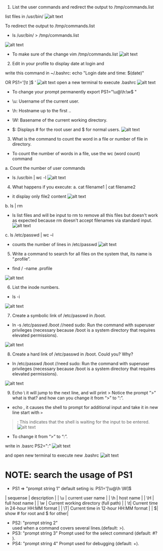 
1. List the user commands and redirect the output to /tmp/commands.list 

list files in /usr/bin/ 
![alt text](image.png)

To redirect the output to /tmp/commands.list
- ls /usr/bin/ > /tmp/commands.list

![alt text](image-1.png)

- To make sure of the change
vim /tmp/commands.list
![alt text](image-2.png)


2. Edit in your profile to display date at login and 

write this command in  ~/.bashrc: echo "Login date and time: $(date)"

OR PS1='[\t ]\$ '
![alt text](image-5.png)
open a new terminal to execute .bashrc 
![alt text](image-6.png)

- To change your prompt permanently
export PS1="\u@\h:\w\$ "

- \u: Username of the current user.
- \h: Hostname up to the first ..
- \W: Basename of the current working directory.
- \$: Displays # for the root user and $ for normal users.
![alt text](image-7.png)

3. What is the command to count the word in a file or number of file in directory. 
- To count the number of words in a file, use the wc (word count) command

a. Count the number of user commands
 
 -  ls /usr/bin | wc -l
 ![alt text](image-8.png)



4. What happens if you execute: 
a. cat filename1 | cat filename2 
- it display only file2 content
![alt text](image-9.png)

b. ls | rm 
- ls list files and will be input to rm to remove all this files but doesn't work as expected because rm doesn't accept filenames via standard input.
![alt text](image-14.png)

c. ls /etc/passwd | wc –l 

- counts the number of lines in /etc/passwd
![alt text](image-11.png)

5. Write a command to search for all files on the system that, its name is “.profile”.

- find / -name .profile

![alt text](image-12.png)

6. List the inode numbers.

- ls -i  

![alt text](image-13.png)

7. Create a symbolic link of /etc/passwd in /boot.

- ln -s /etc/passwd /boot //need sudo: Run the command with superuser privileges (necessary because /boot is a system directory that requires elevated permissions).

![alt text](image-15.png)

8. Create a hard link of /etc/passwd in /boot. Could you? Why?

- ln /etc/passwd /boot //need sudo: Run the command with superuser privileges (necessary because /boot is a system directory that requires elevated permissions).

![alt text](image-16.png)

9. Echo \ it will jump to the next line, and will print >
Notice the prompt ”>” what is that? and how can you change it from “>” to “:”.



-  echo \, it causes the shell to prompt for additional input and take it in new line start with `>`
> : This indicates that the shell is waiting for the input to be entered.
![alt text](image-17.png)

- To change it from “>” to “:”.

write in .basrc
PS2=":" 
![alt text](image-18.png)

and open new terminal to execute new .bashrc
![alt text](image-19.png)



# NOTE: search the usage of PS1
- PS1 => "prompt string 1" 
default seting is: PS1='[\u@\h \W]\$ 

| sequense | description | 
| \u | current user name |
| \h | host name |
| \H | full host name |
| \w | Current working directory (full path) |
| \t| Current time in 24-hour HH:MM format |
| \T| Current time in 12-hour HH:MM format |
| \$| show # for root and $ for other|

- PS2: "prompt string 2"  
used when a command covers several lines.(default: >).
- PS3: "prompt string 3" 
Prompt used for the select command (default: #? ).
- PS4: "prompt string 4" 
Prompt used for debugging (default: +).